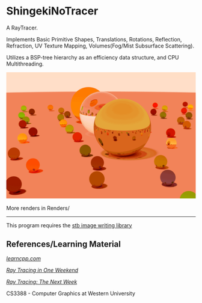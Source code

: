 # ShingekiNoTracer
A RayTracer. 

Implements Basic Primitive Shapes, Translations, Rotations, Reflection, Refraction, UV Texture Mapping, Volumes(Fog/Mist Subsurface Scattering).

Utilizes a BSP-tree hierarchy as an efficiency data structure, and CPU Multithreading. 

![spherical](Renders/spheres.gif)

More renders in Renders/

---

This program requires the [stb image writing library](https://github.com/nothings/stb)

## References/Learning Material

[_learncpp.com_](https://www.learncpp.com/)

[_Ray Tracing in One Weekend_](https://raytracing.github.io/books/RayTracingInOneWeekend.html)

[_Ray Tracing: The Next Week_](https://raytracing.github.io/books/RayTracingTheNextWeek.html)

CS3388 - Computer Graphics at Western University

## 
